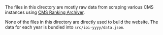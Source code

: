 The files in this directory are mostly raw data from scraping various CMS instances using [CMS Ranking Archiver](https://github.com/ioi/cms-ranking-archiver).

None of the files in this directory are directly used to build the website. The data for each year is bundled into `src/ioi-yyyy/data.json`.
